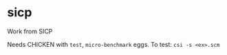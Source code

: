 # sicp
Work from SICP

Needs CHICKEN with `test`, `micro-benchmark` eggs.
To test: `csi -s <ex>.scm`
